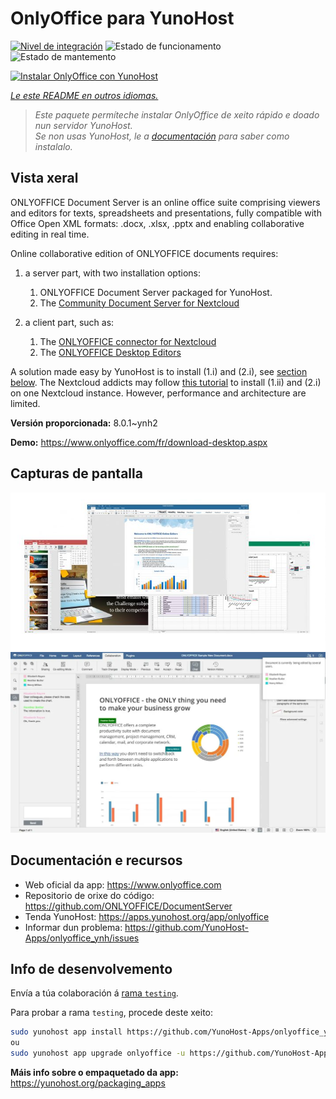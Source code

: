 <!--
NOTA: Este README foi creado automáticamente por <https://github.com/YunoHost/apps/tree/master/tools/readme_generator>
NON debe editarse manualmente.
-->

# OnlyOffice para YunoHost

[![Nivel de integración](https://dash.yunohost.org/integration/onlyoffice.svg)](https://ci-apps.yunohost.org/ci/apps/onlyoffice/) ![Estado de funcionamento](https://ci-apps.yunohost.org/ci/badges/onlyoffice.status.svg) ![Estado de mantemento](https://ci-apps.yunohost.org/ci/badges/onlyoffice.maintain.svg)

[![Instalar OnlyOffice con YunoHost](https://install-app.yunohost.org/install-with-yunohost.svg)](https://install-app.yunohost.org/?app=onlyoffice)

*[Le este README en outros idiomas.](./ALL_README.md)*

> *Este paquete permíteche instalar OnlyOffice de xeito rápido e doado nun servidor YunoHost.*  
> *Se non usas YunoHost, le a [documentación](https://yunohost.org/install) para saber como instalalo.*

## Vista xeral

ONLYOFFICE Document Server is an online office suite comprising viewers and editors for texts, spreadsheets and presentations, fully compatible with Office Open XML formats: .docx, .xlsx, .pptx and enabling collaborative editing in real time.

Online collaborative edition of ONLYOFFICE documents requires: 
1. a server part, with two installation options:
   1. ONLYOFFICE Document Server packaged for YunoHost. 
   2. The [Community Document Server for Nextcloud](https://apps.nextcloud.com/apps/documentserver_community) 

2. a client part, such as: 
   1. The [ONLYOFFICE connector for Nextcloud](https://apps.nextcloud.com/apps/onlyoffice) 
   2. The [ONLYOFFICE Desktop Editors](https://www.onlyoffice.com/fr/download-desktop.aspx)

A solution made easy by YunoHost is to install (1.i) and (2.i), see [section below](https://github.com/YunoHost-Apps/onlyoffice_ynh/#configuration-of-onlyoffice-server). The Nextcloud addicts may follow [this tutorial](https://github.com/YunoHost-Apps/nextcloud_ynh#configure-onlyoffice-integration) to install (1.ii) and (2.i) on one Nextcloud instance. However, performance and architecture are limited.


**Versión proporcionada:** 8.0.1~ynh2

**Demo:** <https://www.onlyoffice.com/fr/download-desktop.aspx>

## Capturas de pantalla

![Captura de pantalla de OnlyOffice](./doc/screenshots/01-presentation.jpg)
![Captura de pantalla de OnlyOffice](./doc/screenshots/02-document-short.png)

## Documentación e recursos

- Web oficial da app: <https://www.onlyoffice.com>
- Repositorio de orixe do código: <https://github.com/ONLYOFFICE/DocumentServer>
- Tenda YunoHost: <https://apps.yunohost.org/app/onlyoffice>
- Informar dun problema: <https://github.com/YunoHost-Apps/onlyoffice_ynh/issues>

## Info de desenvolvemento

Envía a túa colaboración á [rama `testing`](https://github.com/YunoHost-Apps/onlyoffice_ynh/tree/testing).

Para probar a rama `testing`, procede deste xeito:

```bash
sudo yunohost app install https://github.com/YunoHost-Apps/onlyoffice_ynh/tree/testing --debug
ou
sudo yunohost app upgrade onlyoffice -u https://github.com/YunoHost-Apps/onlyoffice_ynh/tree/testing --debug
```

**Máis info sobre o empaquetado da app:** <https://yunohost.org/packaging_apps>
